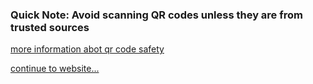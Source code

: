 ### Quick Note: Avoid scanning QR codes unless they are from trusted sources

[more information abot qr code safety](https://usa.kaspersky.com/resource-center/definitions/what-is-a-qr-code-how-to-scan)

[continue to website...](https://shilab66.github.io/O.S.O/)
